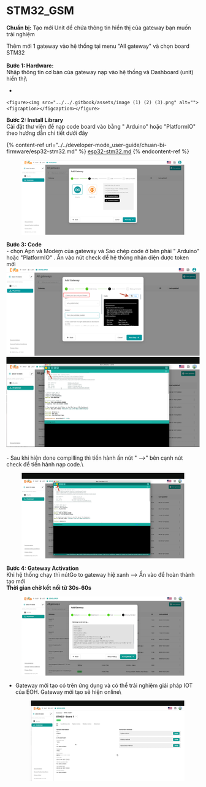 # STM32\_GSM



**Chuẩn bị:**  Tạo mới Unit để chứa thông tin hiển thị của gateway bạn muốn trải nghiệm

Thêm mới 1 gateway vào hệ thống tại menu "All gateway" và chọn board STM32\
\
**Bước 1: Hardware:** \
Nhập thông tin cơ bản của gateway nạp vào hệ thống và Dashboard (unit) hiển thị\


*

    <figure><img src="../../.gitbook/assets/image (1) (2) (3).png" alt=""><figcaption></figcaption></figure>

**Bước 2: Install Library**\
&#x20;Cài đặt thư viện để nạp code board vào bằng " Arduino" hoặc "PlatformIO" theo hướng dẫn chi tiết dưới đây

{% content-ref url="../../developer-mode_user-guide/chuan-bi-firmware/esp32-stm32.md" %}
[esp32-stm32.md](../../developer-mode\_user-guide/chuan-bi-firmware/esp32-stm32.md)
{% endcontent-ref %}

<figure><img src="../../.gitbook/assets/image (17).png" alt=""><figcaption></figcaption></figure>

**Bước 3:** **Code**\
\-  chọn Apn và Modem của gateway và Sao chép code ở bên phải  " Arduino" hoặc "PlatformIO" . Ấn vào nút check để hệ thống nhận diện được token mới\
&#x20;  ![](<../../.gitbook/assets/image (9).png>)        ![](<../../.gitbook/assets/image (3) (1).png>)\
\
\- Sau khi hiện done compilling thì tiến hành ấn nút " -->" bên cạnh nút check để tiến hành nạp code.\


<figure><img src="../../.gitbook/assets/image (24).png" alt=""><figcaption></figcaption></figure>

**Bước 4: Gateway Activation**\
Khi hệ thống chạy thì nútGo to gateway hiệ xanh --> Ấn vào để hoàn thành tạo mới\
**Thời gian chờ kết nối từ 30s-60s**\
&#x20;  &#x20;

<figure><img src="../../.gitbook/assets/image (1) (2).png" alt=""><figcaption></figcaption></figure>

*   Gateway mới tạo có trên ứng dụng và có thể trải nghiệm giải pháp IOT của EOH. Gateway mới tạo sẽ hiện online\


    <figure><img src="../../.gitbook/assets/image (10) (6).png" alt=""><figcaption></figcaption></figure>
